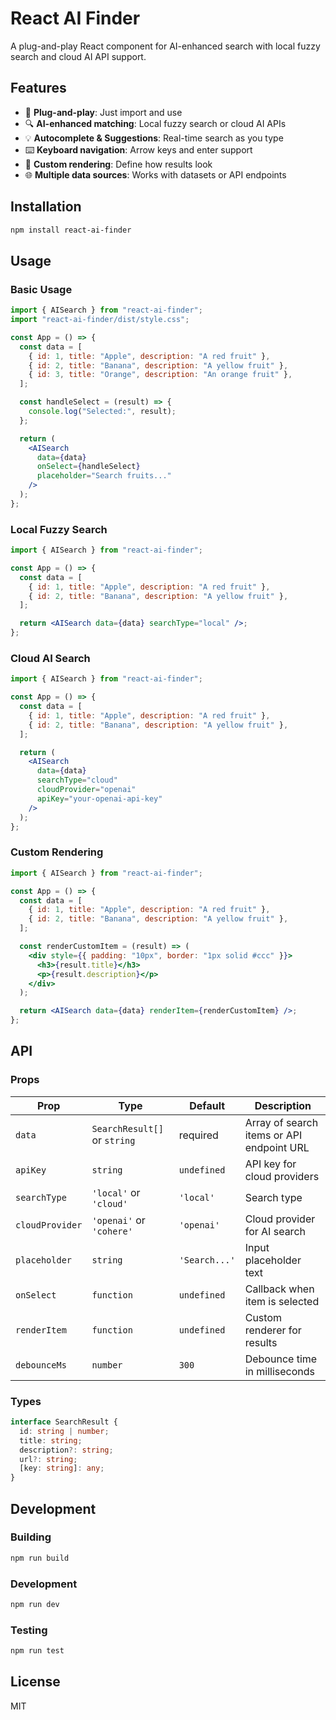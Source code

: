 # React AI Finder

A plug-and-play React component for AI-enhanced search with local fuzzy search and cloud AI API support.

## Features

- 🚀 **Plug-and-play**: Just import and use
- 🔍 **AI-enhanced matching**: Local fuzzy search or cloud AI APIs
- 💡 **Autocomplete & Suggestions**: Real-time search as you type
- ⌨️ **Keyboard navigation**: Arrow keys and enter support
- 🎨 **Custom rendering**: Define how results look
- 🌐 **Multiple data sources**: Works with datasets or API endpoints

## Installation

```bash
npm install react-ai-finder
```

## Usage

### Basic Usage

```jsx
import { AISearch } from "react-ai-finder";
import "react-ai-finder/dist/style.css";

const App = () => {
  const data = [
    { id: 1, title: "Apple", description: "A red fruit" },
    { id: 2, title: "Banana", description: "A yellow fruit" },
    { id: 3, title: "Orange", description: "An orange fruit" },
  ];

  const handleSelect = (result) => {
    console.log("Selected:", result);
  };

  return (
    <AISearch
      data={data}
      onSelect={handleSelect}
      placeholder="Search fruits..."
    />
  );
};
```

### Local Fuzzy Search

```jsx
import { AISearch } from "react-ai-finder";

const App = () => {
  const data = [
    { id: 1, title: "Apple", description: "A red fruit" },
    { id: 2, title: "Banana", description: "A yellow fruit" },
  ];

  return <AISearch data={data} searchType="local" />;
};
```

### Cloud AI Search

```jsx
import { AISearch } from "react-ai-finder";

const App = () => {
  const data = [
    { id: 1, title: "Apple", description: "A red fruit" },
    { id: 2, title: "Banana", description: "A yellow fruit" },
  ];

  return (
    <AISearch
      data={data}
      searchType="cloud"
      cloudProvider="openai"
      apiKey="your-openai-api-key"
    />
  );
};
```

### Custom Rendering

```jsx
import { AISearch } from "react-ai-finder";

const App = () => {
  const data = [
    { id: 1, title: "Apple", description: "A red fruit" },
    { id: 2, title: "Banana", description: "A yellow fruit" },
  ];

  const renderCustomItem = (result) => (
    <div style={{ padding: "10px", border: "1px solid #ccc" }}>
      <h3>{result.title}</h3>
      <p>{result.description}</p>
    </div>
  );

  return <AISearch data={data} renderItem={renderCustomItem} />;
};
```

## API

### Props

| Prop            | Type                         | Default       | Description                               |
| --------------- | ---------------------------- | ------------- | ----------------------------------------- |
| `data`          | `SearchResult[]` or `string` | required      | Array of search items or API endpoint URL |
| `apiKey`        | `string`                     | `undefined`   | API key for cloud providers               |
| `searchType`    | `'local'` or `'cloud'`       | `'local'`     | Search type                               |
| `cloudProvider` | `'openai'` or `'cohere'`     | `'openai'`    | Cloud provider for AI search              |
| `placeholder`   | `string`                     | `'Search...'` | Input placeholder text                    |
| `onSelect`      | `function`                   | `undefined`   | Callback when item is selected            |
| `renderItem`    | `function`                   | `undefined`   | Custom renderer for results               |
| `debounceMs`    | `number`                     | `300`         | Debounce time in milliseconds             |

### Types

```typescript
interface SearchResult {
  id: string | number;
  title: string;
  description?: string;
  url?: string;
  [key: string]: any;
}
```

## Development

### Building

```bash
npm run build
```

### Development

```bash
npm run dev
```

### Testing

```bash
npm run test
```

## License

MIT
